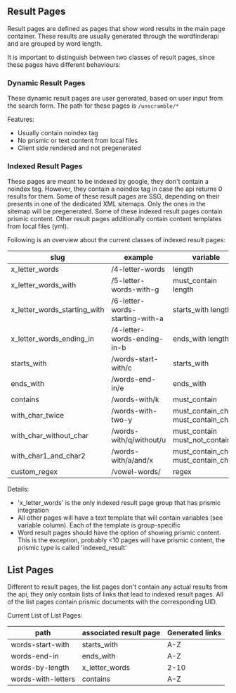 
## Result Pages
Result pages are defined as pages that show word results in the main page container. These results are usually generated through the wordfinderapi and are grouped by word length. 

It is important to distinguish between two classes of result pages, since these pages have different behaviours:

### Dynamic Result Pages
These dynamic result pages are user generated, based on user input from the search form. The path for these pages is `/unscramble/*`

Features:
- Usually contain noindex tag
- No prismic or text content from local files
- Client side rendered and not pregenerated

### Indexed Result Pages
These pages are meant to be indexed by google, they don't contain a noindex tag. However, they contain a noindex tag in case the api returns 0 results for them.
Some of these result pages are SSG, depending on their presents in one of the dedicated XML sitemaps. Only the ones in the sitemap will be pregenerated. Some of these indexed result pages contain prismic content. Other result pages additionally contain content templates from local files (yml).

Following is an overview about the current classes of indexed result pages:

| slug                         | example                         | variable                              |
|------------------------------|---------------------------------|---------------------------------------|
| x_letter_words               | /4-letter-words                 | length                                |
| x_letter_words_with          | /5-letter-words-with-g          | must_contain length                   |
| x_letter_words_starting_with | /6-letter-words-starting-with-a | starts_with length                    |
| x_letter_words_ending_in     | /4-letter-words-ending-in-b     | ends_with length                      |
| starts_with                  | /words-start-with/c             | starts_with                           |
| ends_with                    | /words-end-in/e                 | ends_with                             |
| contains                     | /words-with/k                   | must_contain                          |
| with_char_twice              | /words-with-two-y               | must_contain_char1 must_contain_char2 |
| with_char_without_char       | /words-with/q/without/u         | must_contain must_not_contain         |
| with_char1_and_char2         | /words-with/a/and/x             | must_contain_char1 must_contain_char2 |
| custom_regex                 | /vowel-words/                   | regex                                 |

Details:
- 'x_letter_words' is the only indexed result page group that has prismic integration
- All other pages will have a text template that will contain variables (see variable column). Each of the template is group-specific
- Word result pages should have the option of showing prismic content. This is the exception, probably <10 pages will have prismic content, the prismic type is called 'indexed_result'

## List Pages
Different to result pages, the list pages don't contain any actual results from the api, they only contain lists of links that lead to indexed result pages. 
All of the list pages contain prismic documents with the corresponding UID.

Current List of List Pages:

| path               | associated result page | Generated links |
|--------------------|------------------------|-----------------|
| words-start-with   | starts_with            | A-Z             |
| words-end-in       | ends_with              | A-Z             |
| words-by-length    | x_letter_words         | 2-10            |
| words-with-letters | contains               | A-Z             |
